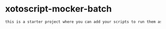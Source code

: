 # xotoscript-mocker-batch

```bash
this is a starter project where you can add your scripts to run them as a batch
```